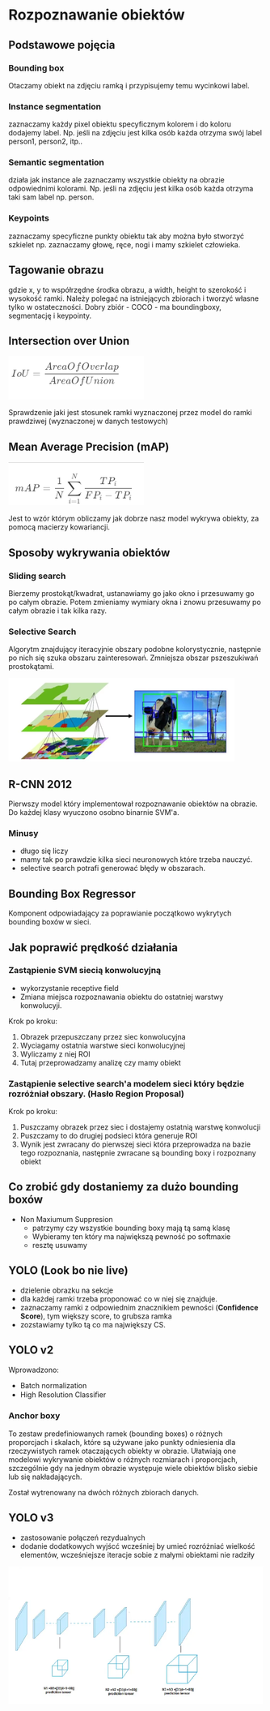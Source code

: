 # Rozpoznawanie obiektów
## Podstawowe pojęcia
### Bounding box
Otaczamy obiekt na zdjęciu ramką i przypisujemy temu wycinkowi label.

### Instance segmentation
zaznaczamy każdy pixel obiektu specyficznym kolorem i do koloru dodajemy label. Np. jeśli na zdjęciu jest kilka osób każda otrzyma swój label person1, person2, itp..

### Semantic segmentation
działa jak instance ale zaznaczamy wszystkie obiekty na obrazie odpowiednimi kolorami. Np. jeśli na zdjęciu jest kilka osób każda otrzyma taki sam label np. person.

### Keypoints
zaznaczamy specyficzne punkty obiektu tak aby można było stworzyć szkielet np. zaznaczamy głowę, ręce, nogi i mamy szkielet człowieka.


## Tagowanie obrazu
<object-class> <x> <y> <width> <height>
gdzie x, y to współrzędne środka obrazu, a width, height to szerokość i wysokość ramki. Należy polegać na istniejących zbiorach i tworzyć własne tylko w ostateczności. Dobry zbiór - COCO - ma boundingboxy, segmentację i keypointy.


## Intersection over Union
![](./images/IOU.png)
<!-- $$ IoU = {AreaOfOverlap \over AreaOfUnion}$$ -->
Sprawdzenie jaki jest stosunek ramki wyznaczonej przez model do ramki prawdziwej (wyznaczonej w danych testowych)
## Mean Average Precision (mAP)

![](./images/mAP.png)

Jest to wzór którym obliczamy jak dobrze nasz model wykrywa obiekty, za pomocą macierzy kowariancji.

## Sposoby wykrywania obiektów

### Sliding search

Bierzemy prostokąt/kwadrat, ustanawiamy go jako okno i przesuwamy go po całym obrazie. Potem zmieniamy wymiary okna i znowu przesuwamy po całym obrazie i tak kilka razy.

### Selective Search

Algorytm znajdujący iteracyjnie obszary podobne kolorystycznie, następnie po nich się szuka obszaru zainteresowań. Zmniejsza obszar pszeszukiwań prostokątami.

![](./images/selective.png)

## R-CNN 2012
Pierwszy model który implementował  rozpoznawanie obiektów na obrazie. Do każdej klasy wyuczono osobno binarnie SVM'a.
### Minusy
- długo się liczy
- mamy tak po prawdzie kilka sieci neuronowych które trzeba nauczyć.
- selective search potrafi generować błędy w obszarach.

## Bounding Box Regressor
Komponent odpowiadający za poprawianie początkowo wykrytych bounding boxów w sieci.

## Jak poprawić prędkość działania

### Zastąpienie SVM siecią konwolucyjną
- wykorzystanie receptive field
- Zmiana miejsca rozpoznawania obiektu do ostatniej warstwy konwolucyji.

Krok po kroku:
1. Obrazek przepuszczany przez siec konwolucyjna
2. Wyciagamy ostatnia warstwe sieci konwolucyjnej
3. Wyliczamy z niej ROI
4. Tutaj przeprowadzamy analizę czy mamy obiekt

### Zastąpienie selective search'a modelem sieci który będzie rozróżniał obszary. (Hasło Region Proposal)
Krok po kroku:
1. Puszczamy obrazek przez siec i dostajemy ostatnią warstwę konwolucji
2. Puszczamy to do drugiej podsieci która generuje ROI
3. Wynik jest zwracany do pierwszej sieci która przeprowadza na bazie tego rozpoznania, następnie zwracane są bounding boxy i rozpoznany obiekt


## Co zrobić gdy dostaniemy za dużo bounding boxów
- Non Maxiumum Suppresion
    - patrzymy czy wszystkie bounding boxy mają tą samą klasę
    - Wybieramy ten który ma największą pewność po softmaxie
    - resztę usuwamy


## YOLO (Look bo nie live)

- dzielenie obrazku na sekcje
- dla każdej ramki trzeba proponować co w niej się znajduje.
- zaznaczamy ramki z odpowiednim znacznikiem pewności (**Confidence Score**), tym większy score, to grubsza ramka
- zozstawiamy tylko tą co ma największy CS.


## YOLO v2
Wprowadzono:
- Batch normalization
- High Resolution Classiﬁer
### Anchor boxy
To zestaw predefiniowanych ramek (bounding boxes) o różnych proporcjach i skalach, które są używane jako punkty odniesienia dla rzeczywistych ramek otaczających obiekty w obrazie. Ułatwiają one modelowi wykrywanie obiektów o różnych rozmiarach i proporcjach, szczególnie gdy na jednym obrazie występuje wiele obiektów blisko siebie lub się nakładających.

Został wytrenowany na dwóch różnych zbiorach danych.

## YOLO v3
- zastosowanie połączeń rezydualnych
- dodanie dodatkowych wyjścć wcześniej by umieć rozróżniać wielkość elementów, wcześniejsze iteracje sobie z małymi obiektami nie radziły

![](./images/YoloV3.png)




 <!-- openmmlab -->

 <!-- jakie miał problem fast r-cnn -->
